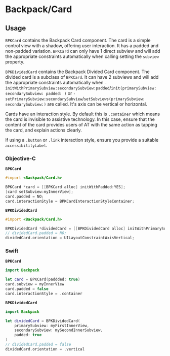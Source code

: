 # Backpack/Card

## Usage

`BPKCard` contains the Backpack Card component. The card is a simple control view with a shadow, offering user interaction. It has a padded and non-padded variation. `BPKCard` can only have 1 direct subview and will add the appropriate constraints automatically when calling setting the `subview` property.

`BPKDividedCard` contains the Backpack Divided Card component. The divided card is a subclass of `BPKCard`. It can have 2 subviews and will add the appropriate constraints automatically when `-initWithPrimarySubview:secondarySubview:padded`/`init(primarySubview: secondarySubview: padded: )` or `-setPrimarySubview:secondarySubview`/`setSubviews(primarySubview: secondarySubview:)` are called. It's axis can be vertical or horizontal.

Cards have an interaction style. By default this is `.container` which means the card is invisible to assistive technology. In this case, ensure that the content of the card provides users of AT with the same action as tapping the card, and explain actions clearly.

If using a `.button` or `.link` interaction style, ensure you provide a suitable `accessibilityLabel`.

### Objective-C

**`BPKCard`**

```objective-c
#import <Backpack/Card.h>

BPKCard *card = [[BPKCard alloc] initWithPadded:YES];
[card setSubview:myInnerView];
card.padded = NO;
card.interactionStyle = BPKCardInteractionStyleContainer;
```

**`BPKDividedCard`**

```objective-c
#import <Backpack/Card.h>

BPKDividedCard *dividedCard = [[BPKDividedCard alloc] initWithPrimarySubview:myFirstInnerView secondarySubview:mySecondInnerSubview padded:YES];
// dividedCard.padded = NO;
dividedCard.orientation = UILayoutConstraintAxisVertical;
```

### Swift

**`BPKCard`**

```swift
import Backpack

let card = BPKCard(paddded: true)
card.subview = myInnerView
card.padded = false
card.interactionStyle = .container
```

**`BPKDividedCard`**

```swift
import Backpack

let dividedCard = BPKDividedCard(
    primarySubview: myFirstInnerView,
    secondarySubview: mySecondInnerSubview,
    padded: true
)
// dividedCard.padded = false
dividedCard.orientation = .vertical
```
